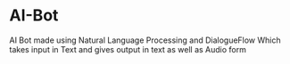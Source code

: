 # AI-Bot
AI Bot made using Natural Language Processing and  DialogueFlow Which takes input in Text and gives output in text as well as Audio form
